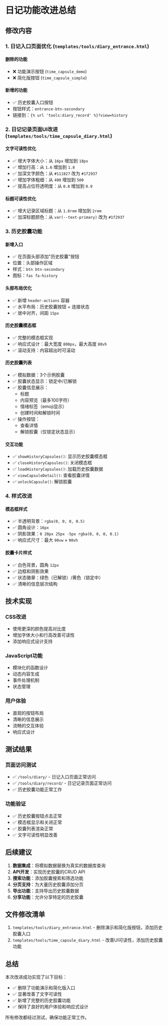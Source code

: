 # 日记功能改进总结

## 修改内容

### 1. 日记入口页面优化 (`templates/tools/diary_entrance.html`)

#### 删除的功能
- ❌ 功能演示按钮 (`time_capsule_demo`)
- ❌ 简化版按钮 (`time_capsule_simple`)

#### 新增的功能
- ✅ 历史胶囊入口按钮
- 按钮样式：`entrance-btn-secondary`
- 链接到：`{% url 'tools:diary_record' %}?view=history`

### 2. 日记记录页面UI改进 (`templates/tools/time_capsule_diary.html`)

#### 文字可读性优化
- ✅ 增大字体大小：从 `16px` 增加到 `18px`
- ✅ 增加行高：从 `1.6` 增加到 `1.8`
- ✅ 加深文字颜色：从 `#111827` 改为 `#1f2937`
- ✅ 增加字体粗细：从 `400` 增加到 `500`
- ✅ 提高占位符透明度：从 `0.8` 增加到 `0.9`

#### 标题可读性优化
- ✅ 增大记录区域标题：从 `1.8rem` 增加到 `2rem`
- ✅ 加深标题颜色：从 `var(--text-primary)` 改为 `#1f2937`

### 3. 历史胶囊功能

#### 新增入口
- ✅ 在页面头部添加"历史胶囊"按钮
- 位置：头部操作区域
- 样式：`btn btn-secondary`
- 图标：`fas fa-history`

#### 头部布局优化
- ✅ 新增 `header-actions` 容器
- ✅ 水平布局：历史胶囊按钮 + 连接状态
- ✅ 居中对齐，间距 `15px`

#### 历史胶囊模态框
- ✅ 完整的模态框实现
- ✅ 响应式设计：最大宽度 `800px`，最大高度 `80vh`
- ✅ 滚动支持：内容超出时可滚动

#### 历史胶囊列表
- ✅ 模拟数据：3个示例胶囊
- ✅ 胶囊状态显示：锁定中/已解锁
- ✅ 胶囊信息展示：
  - 标题
  - 内容预览（最多100字符）
  - 情绪标签（emoji显示）
  - 创建时间和解锁时间
- ✅ 操作按钮：
  - 查看详情
  - 解锁胶囊（仅锁定状态显示）

#### 交互功能
- ✅ `showHistoryCapsules()`: 显示历史胶囊模态框
- ✅ `closeHistoryCapsules()`: 关闭模态框
- ✅ `loadHistoryCapsules()`: 加载历史胶囊数据
- ✅ `viewCapsuleDetail()`: 查看胶囊详情
- ✅ `unlockCapsule()`: 解锁胶囊

### 4. 样式改进

#### 模态框样式
- ✅ 半透明背景：`rgba(0, 0, 0, 0.5)`
- ✅ 圆角设计：`16px`
- ✅ 阴影效果：`0 20px 25px -5px rgba(0, 0, 0, 0.1)`
- ✅ 响应式尺寸：最大 `90vw` × `90vh`

#### 胶囊卡片样式
- ✅ 白色背景，圆角 `12px`
- ✅ 边框和阴影效果
- ✅ 状态徽章：绿色（已解锁）/黄色（锁定中）
- ✅ 清晰的信息层次结构

## 技术实现

### CSS改进
- 使用更深的颜色提高对比度
- 增加字体大小和行高改善可读性
- 添加响应式设计支持

### JavaScript功能
- 模块化的函数设计
- 动态内容生成
- 事件处理机制
- 状态管理

### 用户体验
- 直观的按钮布局
- 清晰的信息展示
- 流畅的交互体验
- 响应式设计

## 测试结果

### 页面访问测试
- ✅ `/tools/diary/` - 日记入口页面正常访问
- ✅ `/tools/diary/record/` - 日记记录页面正常访问
- ✅ 历史胶囊功能正常工作

### 功能验证
- ✅ 历史胶囊按钮点击正常
- ✅ 模态框显示和关闭正常
- ✅ 胶囊列表渲染正常
- ✅ 文字可读性明显改善

## 后续建议

1. **数据集成**：将模拟数据替换为真实的数据库查询
2. **API开发**：实现历史胶囊的CRUD API
3. **搜索功能**：添加胶囊搜索和筛选功能
4. **分页支持**：为大量历史胶囊添加分页
5. **导出功能**：支持导出历史胶囊数据
6. **分享功能**：允许分享特定的历史胶囊

## 文件修改清单

1. `templates/tools/diary_entrance.html` - 删除演示和简化版按钮，添加历史胶囊入口
2. `templates/tools/time_capsule_diary.html` - 改善UI可读性，添加历史胶囊功能

## 总结

本次改进成功实现了以下目标：
- ✅ 删除了功能演示和简化版入口
- ✅ 显著改善了文字可读性
- ✅ 新增了完整的历史胶囊功能
- ✅ 保持了良好的用户体验和响应式设计

所有修改都经过测试，确保功能正常工作。
